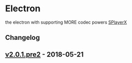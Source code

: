 # Electron
the electron with supporting MORE codec powers [SPlayerX]

## Changelog

## [v2.0.1.pre2] - 2018-05-21


[SPlayerX]: https://github.com/chiflix/splayerx
[v2.0.1.pre2]: https://github.com/chiflix/electron/releases/tag/v2.0.1-pre.2
